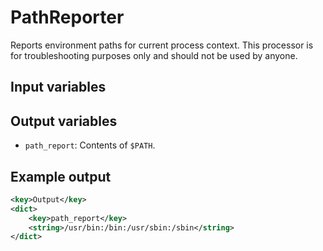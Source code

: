 # PathReporter

Reports environment paths for current process context. This processor is for troubleshooting purposes only and should not be used by anyone.

## Input variables

## Output variables

- `path_report`: Contents of `$PATH`.

## Example output

```xml
<key>Output</key>
<dict>
    <key>path_report</key>
    <string>/usr/bin:/bin:/usr/sbin:/sbin</string>
</dict>
```
